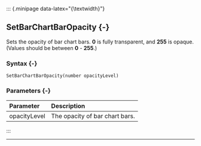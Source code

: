 ::: {.minipage data-latex="{\textwidth}"}
## SetBarChartBarOpacity {-}

Sets the opacity of bar chart bars. **0** is fully transparent, and **255** is opaque.
(Values should be between **0** - **255**.)

### Syntax {-}

```{sql}
SetBarChartBarOpacity(number opacityLevel)
```

### Parameters {-}

**Parameter** | **Description**
| :-- | :-- |
opacityLevel | The opacity of bar chart bars.
:::

***

